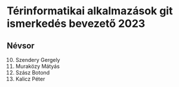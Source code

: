# Térinformatikai alkalmazások git ismerkedés bevezető 2023
## Névsor
10. Szendery Gergely
13. Muraközy Mátyás
14. Szász Botond
21. Kalicz Péter
